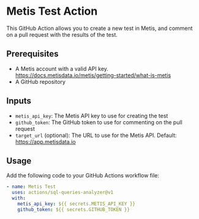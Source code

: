 # Metis Test Action

This GitHub Action allows you to create a new test in Metis, and comment on a pull request with the results of the test.

## Prerequisites
- A Metis account with a valid API key. https://docs.metisdata.io/metis/getting-started/what-is-metis
- A GitHub repository

## Inputs
- `metis_api_key`: The Metis API key to use for creating the test
- `github_token`: The GitHub token to use for commenting on the pull request
- `target_url` (optional): The URL to use for the Metis API. Default: https://app.metisdata.io

## Usage
Add the following code to your GitHub Actions workflow file:
```yaml
- name: Metis Test
  uses: actions/sql-queries-analyzer@v1
  with:
    metis_api_key: ${{ secrets.METIS_API_KEY }}
    github_token: ${{ secrets.GITHUB_TOKEN }}